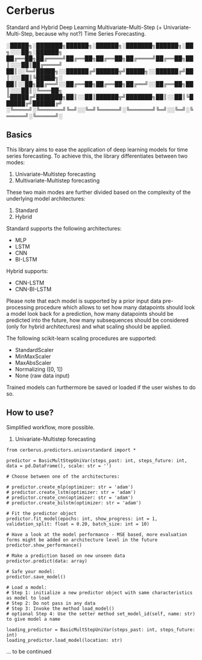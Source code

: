 # Cerberus
Standard and Hybrid Deep Learning Multivariate-Multi-Step
(+ Univariate-Multi-Step, because why not?) Time Series Forecasting.


░█████╗░███████╗██████╗░██████╗░███████╗██████╗░██╗░░░██╗░██████╗
██╔══██╗██╔════╝██╔══██╗██╔══██╗██╔════╝██╔══██╗██║░░░██║██╔════╝
██║░░╚═╝█████╗░░██████╔╝██████╦╝█████╗░░██████╔╝██║░░░██║╚█████╗░
██║░░██╗██╔══╝░░██╔══██╗██╔══██╗██╔══╝░░██╔══██╗██║░░░██║░╚═══██╗
╚█████╔╝███████╗██║░░██║██████╦╝███████╗██║░░██║╚██████╔╝██████╔╝
░╚════╝░╚══════╝╚═╝░░╚═╝╚═════╝░╚══════╝╚═╝░░╚═╝░╚═════╝░╚═════╝░


## Basics

This library aims to ease the application of deep learning models for time
series forecasting. To achieve this, the library differentiates between two
modes:

1. Univariate-Multistep forecasting
2. Multivariate-Multistep forecasting

These two main modes are further divided based on the complexity of the underlying model architectures:

1. Standard
2. Hybrid

Standard supports the following architectures:

- MLP
- LSTM
- CNN
- BI-LSTM

Hybrid supports:

- CNN-LSTM
- CNN-BI-LSTM

Please note that each model is supported by a prior input data pre-processing procedure which allows to set how many datapoints should look a model look back for a prediction, how many datapoints should be predicted into the future, how many subsequences should be considered (only for hybrid architectures) and what scaling should be applied.

The following scikit-learn scaling procedures are supported:

- StandardScaler
- MinMaxScaler
- MaxAbsScaler
- Normalizing ([0, 1])
- None (raw data input)

Trained models can furthermore be saved or loaded if the user wishes to do so.

## How to use?

Simplified workflow, more possible.

1. Univariate-Multistep forecasting

```python3
from cerberus.predictors.univarstandard import *

predictor = BasicMultStepUniVar(steps_past: int, steps_future: int, data = pd.DataFrame(), scale: str = '')

# Choose between one of the architectures:

# predictor.create_mlp(optimizer: str = 'adam')
# predictor.create_lstm(optimizer: str = 'adam')
# predictor.create_cnn(optimizer: str = 'adam')
# predictor.create_bilstm(optimizer: str = 'adam')

# Fit the predictor object
predictor.fit_model(epochs: int, show_progress: int = 1, validation_split: float = 0.20, batch_size: int = 10)

# Have a look at the model performance - MSE based, more evaluation forms might be added on architecture level in the future
predictor.show_performance()

# Make a prediction based on new unseen data
predictor.predict(data: array)

# Safe your model:
predictor.save_model()

# Load a model:
# Step 1: initialize a new predictor object with same characteristics as model to load
# Step 2: Do not pass in any data
# Step 3: Invoke the method load_model()
# optional Step 4: Use the setter method set_model_id(self, name: str) to give model a name

loading_predictor = BasicMultStepUniVar(steps_past: int, steps_future: int)
loading_predictor.load_model(location: str)
```

... to be continued
